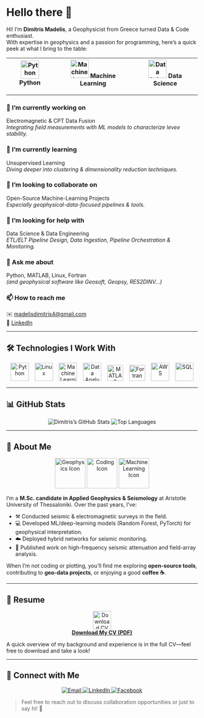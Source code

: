 
# Hello there 👋

Hi! I’m **Dimitris Madelis**, a Geophysicist from Greece turned Data & Code enthusiast.  
With expertise in geophysics and a passion for programming, here’s a quick peek at what I bring to the table:

| <img src="https://img.icons8.com/color/48/000000/python--v1.png" alt="Python" width="48" height="48"/> **Python** | <img src="https://img.icons8.com/color/48/000000/artificial-intelligence.png" alt="Machine Learning" width="48" height="48"/> **Machine Learning** | <img src="https://cdn-icons-png.flaticon.com/512/2801/2801091.png" alt="Data Science" width="48" height="48"/> **Data Science** |
|:---:|:---:|:---:|

---


### 🔭 I’m currently working on
Electromagnetic & CPT Data Fusion  
*Integrating field measurements with ML models to characterize levee stability.*

### 🌱 I’m currently learning
Unsupervised Learning  
*Diving deeper into clustering & dimensionality reduction techniques.*

### 👯 I’m looking to collaborate on
Open-Source Machine-Learning Projects  
*Especially geophysical-data-focused pipelines & tools.*

### 🤝 I’m looking for help with
Data Science & Data Engineering  
*ETL/ELT Pipeline Design, Data Ingestion, Pipeline Orchestration & Monitoring.*

### 💬 Ask me about
Python, MATLAB, Linux, Fortran  
*(and geophysical software like Geosoft, Geopsy, RES2DINV…)*

### 📫 How to reach me
✉️ madelisdimitris4@gmail.com  
🔗 [LinkedIn](https://www.linkedin.com/in/dimitrios-madelis-800ba3215)

---


## 🛠️ Technologies I Work With

<p align="center">
  <img src="https://img.icons8.com/color/48/000000/python--v1.png"                                           alt="Python" title="Python" width="48" height="48"/>&nbsp;&nbsp;&nbsp;
  <img src="https://img.icons8.com/color/48/000000/linux.png"                                                alt="Linux" title="Linux" width="48" height="48"/>&nbsp;&nbsp;&nbsp;
  <img src="https://img.icons8.com/color/48/000000/artificial-intelligence.png"                               alt="Machine Learning" title="Machine Learning" width="48" height="48"/>&nbsp;&nbsp;&nbsp;
  <img src="https://img.icons8.com/color/48/000000/data-sheet.png"                                            alt="Data Analysis" title="Data Analysis" width="48" height="48"/>&nbsp;&nbsp;&nbsp;
  <img src="https://upload.wikimedia.org/wikipedia/commons/thumb/2/21/Matlab_Logo.png/1200px-Matlab_Logo.png"  alt="MATLAB" title="MATLAB" width="42" height="42"/>&nbsp;&nbsp;&nbsp;
  <img src="https://upload.wikimedia.org/wikipedia/commons/thumb/b/b8/Fortran_logo.svg/2048px-Fortran_logo.svg.png" alt="Fortran" title="Fortran" width="42" height="42"/>&nbsp;&nbsp;&nbsp;
  <img src="https://img.icons8.com/color/48/000000/amazon-web-services.png"                                   alt="AWS" title="AWS" width="48" height="48"/>&nbsp;&nbsp;&nbsp;
  <img src="https://img.icons8.com/color/48/000000/mysql-logo.png"                                            alt="SQL" title="SQL" width="48" height="48"/>
</p>

---


## 📊 GitHub Stats

<p align="center">
  <img src="https://github-readme-stats.vercel.app/api?username=d-madelis&show_icons=true&theme=radical&cache_seconds=1800" alt="Dimitris’s GitHub Stats" />
  <img src="https://github-readme-stats.vercel.app/api/top-langs/?username=d-madelis&layout=compact&theme=radical&cache_seconds=1800" alt="Top Languages" />
</p>

---


## 📖 About Me

<p align="center">
  <img src="https://cdn-icons-png.flaticon.com/512/6229/6229743.png" alt="Geophysics Icon" width="80" height="80"/>
  <img src="https://cdn-icons-png.flaticon.com/512/6509/6509613.png" alt="Coding Icon" width="80" height="80"/>
  <img src="https://cdn-icons-png.flaticon.com/512/8618/8618881.png" alt="Machine Learning Icon" width="80" height="80"/>
</p>

I’m a **M.Sc. candidate in Applied Geophysics & Seismology** at Aristotle University of Thessaloniki. Over the past years, I’ve:

- ⚒️ Conducted seismic & electromagnetic surveys in the field.  
- 💻 Developed ML/deep-learning models (Random Forest, PyTorch) for geophysical interpretation.  
- ☁️ Deployed hybrid networks for seismic monitoring.  
- 📝 Published work on high-frequency seismic attenuation and field-array analysis.  

When I’m not coding or plotting, you’ll find me exploring **open-source tools**, contributing to **geo-data projects**, or enjoying a good **coffee ☕**.

---


## 📄 Resume

<p align="center">
  <a href="./assets/Dimitris_Madelis_CV.pdf" target="_blank">
    <img src="https://cdn-icons-png.flaticon.com/512/1870/1870080.png" alt="Download CV" width="48" height="48"/>
    <br/>
    <strong>Download My CV (PDF)</strong>
  </a>
</p>

A quick overview of my background and experience is in the full CV—feel free to download and take a look!

---


## 🤝 Connect with Me

<p align="center">
  <a href="mailto:madelisdimitris4@gmail.com">
    <img src="https://img.icons8.com/color/48/000000/new-post.png" alt="Email"/>
  </a>
  <a href="https://www.linkedin.com/in/dimitrios-madelis-800ba3215">
    <img src="https://img.icons8.com/color/48/000000/linkedin.png" alt="LinkedIn"/>
  </a>
  <a href="https://www.facebook.com/dmadelis">
    <img src="https://img.icons8.com/color/48/000000/facebook-new.png" alt="Facebook"/>
  </a>
</p>


> Feel free to reach out to discuss collaboration opportunities or just to say hi! 🌟


